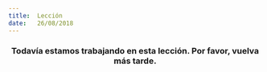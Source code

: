 ```yaml
---
title:  Lección
date:   26/08/2018
---
```


### <center>Todavía estamos trabajando en esta lección. Por favor, vuelva más tarde.</center>